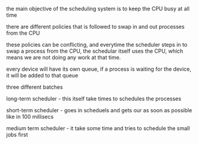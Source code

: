 
the main objective of the scheduling system is to keep the CPU busy at all time

there are different policies that is followed to swap in and out processes from the CPU

these policies can be conflicting, and everytime the scheduler steps in to swap a process from the CPU, the schedular itself uses the CPU, which means we are not doing any work at that time.


every device will have its own queue, if a process is waiting for the device, it will be added to that queue


three different batches

long-term scheduler - this itself take times to schedules the processes

short-term scheduler - goes in scheduels and gets our as soon as possible like in  100 millisecs

medium term scheduler - it take some time and tries to schedule the small jobs first

